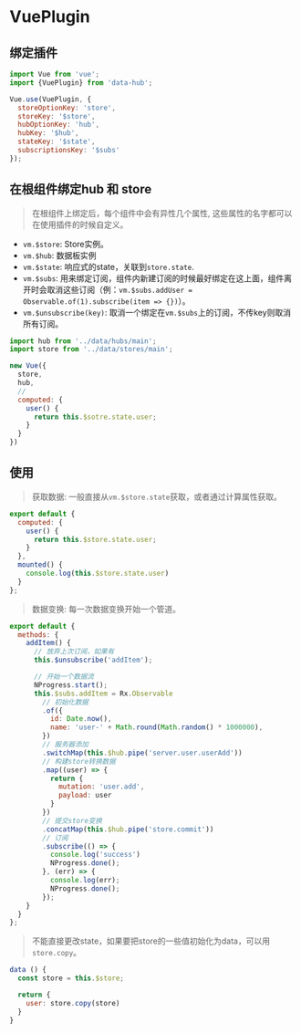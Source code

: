 # VuePlugin

## 绑定插件

```js
import Vue from 'vue';
import {VuePlugin} from 'data-hub';

Vue.use(VuePlugin, {
  storeOptionKey: 'store',
  storeKey: '$store',
  hubOptionKey: 'hub',
  hubKey: '$hub',
  stateKey: '$state',
  subscriptionsKey: '$subs'
});
```

## 在根组件绑定hub 和 store

> 在根组件上绑定后，每个组件中会有异性几个属性, 这些属性的名字都可以在使用插件的时候自定义。

- `vm.$store`: Store实例。
- `vm.$hub`: 数据板实例
- `vm.$state`: 响应式的state，关联到`store.state`.
- `vm.$subs`: 用来绑定订阅，组件内新建订阅的时候最好绑定在这上面，组件离开时会取消这些订阅（例：`vm.$subs.addUser = Observable.of(1).subscribe(item => {})`）。
- `vm.$unsubscribe(key)`: 取消一个绑定在`vm.$subs`上的订阅，不传key则取消所有订阅。

```js
import hub from '../data/hubs/main';
import store from '../data/stores/main';

new Vue({
  store,
  hub,
  //
  computed: {
    user() {
      return this.$sotre.state.user;
    }
  }
})
```

## 使用

> 获取数据: 一般直接从`vm.$store.state`获取，或者通过计算属性获取。

```js
export default {
  computed: {
    user() {
      return this.$store.state.user;
    }
  },
  mounted() {
    console.log(this.$store.state.user)
  }
};
```

> 数据变换: 每一次数据变换开始一个管道。

```js
export default {
  methods: {
    addItem() {
      // 放弃上次订阅，如果有
      this.$unsubscribe('addItem');

      // 开始一个数据流
      NProgress.start();
      this.$subs.addItem = Rx.Observable
        // 初始化数据
        .of({
          id: Date.now(),
          name: 'user-' + Math.round(Math.random() * 1000000),
        })
        // 服务器添加
        .switchMap(this.$hub.pipe('server.user.userAdd'))
        // 构建store转换数据
        .map((user) => {
          return {
            mutation: 'user.add',
            payload: user
          }
        })
        // 提交store变换
        .concatMap(this.$hub.pipe('store.commit'))
        // 订阅
        .subscribe(() => {
          console.log('success')
          NProgress.done();
        }, (err) => {
          console.log(err);
          NProgress.done();
        });
    }
  }
};
```

> 不能直接更改state，如果要把store的一些值初始化为data，可以用`store.copy`。

```js
data () {
  const store = this.$store;

  return {
    user: store.copy(store)
  }
}
```
